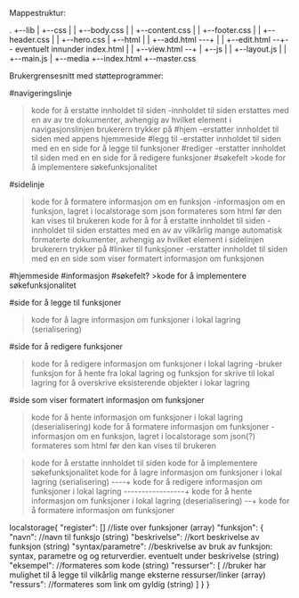 Mappestruktur:

.
+--lib
|  +--css
|  |  +--body.css
|  |  +--content.css
|  |  +--footer.css
|  |  +--header.css
|  |  +--hero.css
|  +--html
|  |  +--add.html ---+
|  |  +--edit.html --+-- eventuelt innunder index.html
|  |  +--view.html --+
|  +--js
|  |  +--layout.js
|  |  +--main.js
|  +--media
+--index.html
+--master.css



Brukergrensesnitt med støtteprogrammer:

#navigeringslinje
  >kode for å erstatte innholdet til siden
    -innholdet til siden erstattes med en av av tre dokumenter, avhengig av hvilket element i navigasjonslinjen brukerern trykker på
  #hjem
    -erstatter innholdet til siden med appens hjemmeside
  #legg til
    -erstatter innholdet til siden med en en side for å legge til funksjoner
  #rediger
    -erstatter innholdet til siden med en en side for å redigere funksjoner
  #søkefelt
    >kode for å implementere søkefunksjonalitet

#sidelinje
  >kode for å formatere informasjon om en funksjon
    -informasjon om en funksjon, lagret i localstorage som json formateres som html før den kan vises til brukeren
  >kode for å for å erstatte innholdet til siden
    -innholdet til siden erstattes med en av av vilkårlig mange automatisk formaterte dokumenter, avhengig av hvilket element i sidelinjen brukerern trykker på
  #linker til funksjoner
    -erstatter innholdet til siden med en en side som viser formatert informasjon om funksjonen

#hjemmeside
  #informasjon
  #søkefelt?
    >kode for å implementere søkefunksjonalitet

#side for å legge til funksjoner
  >kode for å lagre informasjon om funksjoner i lokal lagring (serialisering)

#side for å redigere funksjoner
  >kode for å redigere informasjon om funksjoner i lokal lagring
    -bruker funksjon for å hente fra lokal lagring og funksjon for skrive til lokal lagring for å overskrive eksisterende objekter i lokar lagring

#side som viser formatert informasjon om funksjoner
  >kode for å hente informasjon om funksjoner i lokal lagring (deserialisering)
  >kode for å formatere informasjon om funksjoner
    -informasjon om en funksjon, lagret i localstorage som json(?) formateres som html før den kan vises til brukeren



>kode for å erstatte innholdet til siden
>kode for å implementere søkefunksjonalitet
>kode for å lagre informasjon om funksjoner i lokal lagring (serialisering) ----+
>kode for å redigere informasjon om funksjoner i lokal lagring -----------------+
>kode for å hente informasjon om funksjoner i lokal lagring (deserialisering) --+
>kode for å formatere informasjon om funksjoner



localstorage{
  "register": [] //liste over funksjoner (array)
  "funksjon": {
    "navn":              //navn til funksjo (string)
    "beskrivelse":       //kort beskrivelse av funksjon (string)
    "syntax/parametre":  //beskrivelse av bruk av funksjon: syntax, parametre og og returverdier. eventuelt under beskrivelse (string)
    "eksempel":          //formateres som kode (string)
    "ressurser": [       //bruker har mulighet til å legge til vilkårlig mange eksterne ressurser/linker (array)
      "ressurs":         //formateres som link om gyldig (string)
    ]
  }
}
